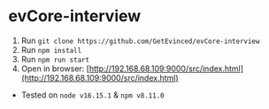 # evCore-interview

1. Run `git clone https://github.com/GetEvinced/evCore-interview`
2. Run `npm install`
3. Run `npm run start`
4. Open in browser: [http://192.168.68.109:9000/src/index.html](http://192.168.68.109:9000/src/index.html)

* Tested on `node v16.15.1` & `npm v8.11.0`
